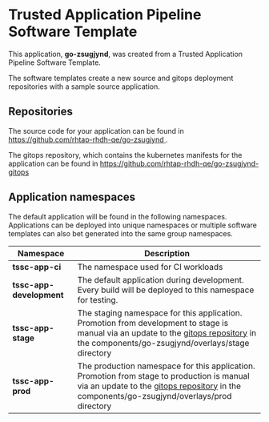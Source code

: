 # Trusted Application Pipeline Software Template

This application, **go-zsugjynd**, was created from a Trusted Application Pipeline Software Template.

The software templates create a new source and gitops deployment repositories with a sample source application. 

## Repositories

The source code for your application can be found in [https://github.com/rhtap-rhdh-qe/go-zsugjynd ](https://github.com/rhtap-rhdh-qe/go-zsugjynd ).
 
The gitops repository, which contains the kubernetes manifests for the application can be found in 
[https://github.com/rhtap-rhdh-qe/go-zsugjynd-gitops ](https://github.com/rhtap-rhdh-qe/go-zsugjynd-gitops ) 

## Application namespaces 

The default application will be found in the following namespaces. Applications can be deployed into unique namespaces or multiple software templates can also bet generated into the same group namespaces.  

|  Namespace   |  Description   |  
| -------- | -------- |
| **tssc-app-ci** | The namespace used for CI workloads |
| **tssc-app-development** | The default application during development. Every build will be deployed to this namespace for testing. |
| **tssc-app-stage** | The staging namespace for this application. Promotion from development to stage is manual via an update to the [gitops repository](https://github.com/rhtap-rhdh-qe/go-zsugjynd-gitops ) in the components/go-zsugjynd/overlays/stage directory |
| **tssc-app-prod** | The production namespace for this application. Promotion from stage to production is manual via an update to the [gitops repository](https://github.com/rhtap-rhdh-qe/go-zsugjynd-gitops ) in the components/go-zsugjynd/overlays/prod directory |